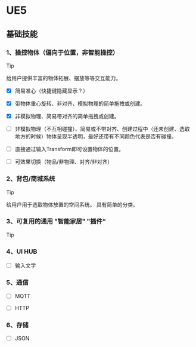 # UE5
## 基础技能
### 1、操控物体（偏向于位置，非智能操控）

> [!tip]
> 给用户提供丰富的物体拓展、摆放等等交互能力。

- [x] 简易准心（快捷键隐藏显示？）
- [x] 带物体重心旋转、非对齐、模拟物理的简单拖拽或创建。
- [x] 非模拟物理、简易带对齐的简单拖拽或创建。
- [ ] 非模拟物理（不互相碰撞）、简易或不带对齐、创建过程中（还未创建、选取地方的时候）物体呈现半透明，最好还带有不同颜色代表是否有碰撞。
- [ ] 直接通过输入Transform即可设置物体的位置。
- [ ] 可效果切换（物品/非物理、对齐/非对齐）


### 2、背包/商城系统

> [!tip]
> 给用户用于选取物体放置的空间系统。
> 具有简单的分类。



### 3、可复用的通用 "智能家居" "插件“

> [!tip]
> 



### 4、UI HUB
- [ ] 输入文字


### 5、通信
- [ ] MQTT
- [ ] HTTP


### 6、存储
- [ ] JSON